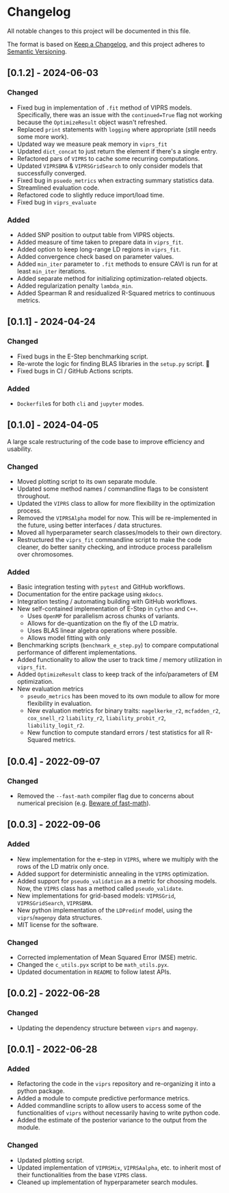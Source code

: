 # Changelog

All notable changes to this project will be documented in this file.

The format is based on [Keep a Changelog](https://keepachangelog.com/en/1.0.0/),
and this project adheres to [Semantic Versioning](https://semver.org/spec/v2.0.0.html).

## [0.1.2] - 2024-06-03

### Changed

- Fixed bug in implementation of `.fit` method of VIPRS models. Specifically, 
there was an issue with the `continued=True` flag not working because the `OptimizeResult`
object wasn't refreshed.
- Replaced `print` statements with `logging` where appropriate (still needs some more work).
- Updated way we measure peak memory in `viprs_fit`
- Updated `dict_concat` to just return the element if there's a single entry.
- Refactored pars of `VIPRS` to cache some recurring computations.
- Updated `VIPRSBMA` & `VIPRSGridSearch` to only consider models that
successfully converged.
- Fixed bug in `psuedo_metrics` when extracting summary statistics data.
- Streamlined evaluation code.
- Refactored code to slightly reduce import/load time.
- Fixed bug in `viprs_evaluate`

### Added

- Added SNP position to output table from VIPRS objects.
- Added measure of time taken to prepare data in `viprs_fit`.
- Added option to keep long-range LD regions in `viprs_fit`.
- Added convergence check based on parameter values.
- Added `min_iter` parameter to `.fit` methods to ensure CAVI is run for at least `min_iter` iterations.
- Added separate method for initializing optimization-related objects.
- Added regularization penalty `lambda_min`.
- Added Spearman R and residualized R-Squared metrics to continuous metrics.

## [0.1.1] - 2024-04-24

### Changed

- Fixed bugs in the E-Step benchmarking script.
- Re-wrote the logic for finding BLAS libraries in the `setup.py` script. :crossed_fingers:
- Fixed bugs in CI / GitHub Actions scripts.

### Added

- `Dockerfile`s for both `cli` and `jupyter` modes.

## [0.1.0] - 2024-04-05

A large scale restructuring of the code base to improve efficiency and usability.

### Changed

- Moved plotting script to its own separate module.
- Updated some method names / commandline flags to be consistent throughout.
- Updated the `VIPRS` class to allow for more flexibility in the optimization process.
- Removed the `VIPRSAlpha` model for now. This will be re-implemented in the future, 
using better interfaces / data structures.
- Moved all hyperparameter search classes/models to their own directory.
- Restructured the `viprs_fit` commandline script to make the code cleaner, 
do better sanity checking, and introduce process parallelism over chromosomes.

### Added

- Basic integration testing with `pytest` and GitHub workflows.
- Documentation for the entire package using `mkdocs`.
- Integration testing / automating building with GitHub workflows.
- New self-contained implementation of E-Step in `Cython` and `C++`.
  - Uses `OpenMP` for parallelism across chunks of variants.
  - Allows for de-quantization on the fly of the LD matrix.
  - Uses BLAS linear algebra operations where possible.
  - Allows model fitting with only 
- Benchmarking scripts (`benchmark_e_step.py`) to compare computational performance of different implementations.
- Added functionality to allow the user to track time / memory utilization in `viprs_fit`.
- Added `OptimizeResult` class to keep track of the info/parameters of EM optimization.
- New evaluation metrics
  - `pseudo_metrics` has been moved to its own module to allow for more flexibility in evaluation.
  - New evaluation metrics for binary traits: `nagelkerke_r2`, `mcfadden_r2`, 
  `cox_snell_r2` `liability_r2`, `liability_probit_r2`, `liability_logit_r2`.
  - New function to compute standard errors / test statistics for all R-Squared metrics.

## [0.0.4] - 2022-09-07

### Changed

- Removed the `--fast-math` compiler flag due to concerns about 
numerical precision (e.g. [Beware of fast-math](https://simonbyrne.github.io/notes/fastmath/)).

## [0.0.3] - 2022-09-06

### Added

- New implementation for the e-step in `VIPRS`, where we multiply with the rows of the
LD matrix only once.
- Added support for deterministic annealing in the `VIPRS` optimization.
- Added support for `pseudo_validation` as a metric for choosing models. Now, the
`VIPRS` class has a method called `pseudo_validate`.
- New implementations for grid-based models: `VIPRSGrid`, `VIPRSGridSearch`, `VIPRSBMA`.
- New python implementation of the `LDPredinf` model, using the `viprs`/`magenpy` 
data structures.
- MIT license for the software.

### Changed

- Corrected implementation of Mean Squared Error (MSE) metric.
- Changed the `c_utils.pyx` script to be `math_utils.pyx`.
- Updated documentation in `README` to follow latest APIs.

## [0.0.2] - 2022-06-28

### Changed

- Updating the dependency structure between `viprs` and `magenpy`.

## [0.0.1] - 2022-06-28

### Added

- Refactoring the code in the  `viprs` repository and re-organizing it into a python package.
- Added a module to compute predictive performance metrics.
- Added commandline scripts to allow users to access some of the functionalities of `viprs` without 
necessarily having to write python code.
- Added the estimate of the posterior variance to the output from the module.  

### Changed

- Updated plotting script.
- Updated implementation of `VIPRSMix`, `VIPRSAalpha`, etc. to inherit most 
of their functionalities from the base `VIPRS` class.
- Cleaned up implementation of hyperparameter search modules.

